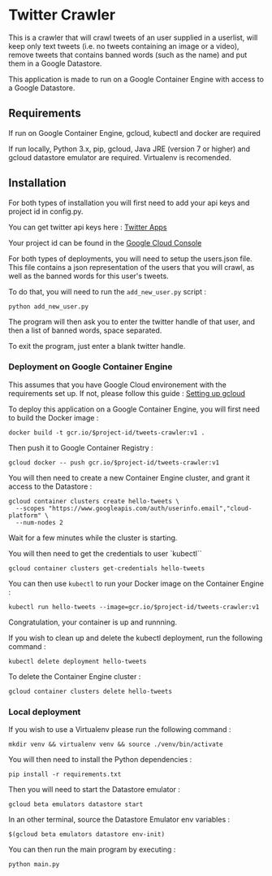 # Twitter Crawler

This is a crawler that will crawl tweets of an user supplied in a userlist, will keep only text tweets (i.e. no tweets containing an image or a video), remove tweets that contains banned words (such as the name) and put them in a Google Datastore.

This application is made to run on a Google Container Engine with access to a Google Datastore.

## Requirements

If run on Google Container Engine, gcloud, kubectl and docker are required

If run locally, Python 3.x, pip, gcloud, Java JRE (version 7 or higher) and gcloud datastore emulator are required.
Virtualenv is recomended.

## Installation

For both types of installation you will first need to add your api keys and project id in config.py.

You can get twitter api keys here : [Twitter Apps](https://apps.twitter.com/)

Your project id can be found in the [Google Cloud Console](https://console.cloud.google.com/)

For both types of deployments, you will need to setup the users.json file. This file contains a json representation of the users that you will crawl, as well as the banned words for this user's tweets.

To do that, you will need to run the `add_new_user.py` script :

`python add_new_user.py`

The program will then ask you to enter the twitter handle of that user, and then a list of banned words, space separated.

To exit the program, just enter a blank twitter handle.

### Deployment on Google Container Engine

This assumes that you have Google Cloud environement with the requirements set up. If not, please follow this guide : [Setting up gcloud](https://cloud.google.com/sdk/gcloud/)

To deploy this application on a Google Container Engine, you will first need to build the Docker image : 

```docker build -t gcr.io/$project-id/tweets-crawler:v1 .```

Then push it to Google Container Registry :

```gcloud docker -- push gcr.io/$project-id/tweets-crawler:v1```

You will then need to create a new Container Engine cluster, and grant it access to the Datastore :

```
gcloud container clusters create hello-tweets \
  --scopes "https://www.googleapis.com/auth/userinfo.email","cloud-platform" \
  --num-nodes 2
```

Wait for a few minutes while the cluster is starting.

You will then need to get the credentials to user `kubectl``

`gcloud container clusters get-credentials hello-tweets`

You can then use `kubectl` to run your Docker image on the Container Engine :

`kubectl run hello-tweets --image=gcr.io/$project-id/tweets-crawler:v1`

Congratulation, your container is up and runnning.

If you wish to clean up and delete the kubectl deployment, run the following command :

`kubectl delete deployment hello-tweets`

To delete the Container Engine cluster :

`gcloud container clusters delete hello-tweets`

### Local deployment

If you wish to use a Virtualenv please run the following command :

`mkdir venv && virtualenv venv && source ./venv/bin/activate`

You will then need to install the Python dependencies :

`pip install -r requirements.txt`

Then you will need to start the Datastore emulator :

`gcloud beta emulators datastore start`

In an other terminal, source the Datastore Emulator env variables : 

`$(gcloud beta emulators datastore env-init)`

You can then run the main program by executing :

`python main.py`
